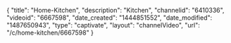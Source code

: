 {
    "title": "Home-Kitchen",
    "description": "Kitchen",
    "channelid": "6410336",
    "videoid": "6667598",
    "date_created": "1444851552",
    "date_modified": "1487650943",
    "type": "captivate",
    "layout": "channelVideo",
    "url": "\/c\/home-kitchen\/6667598"
}